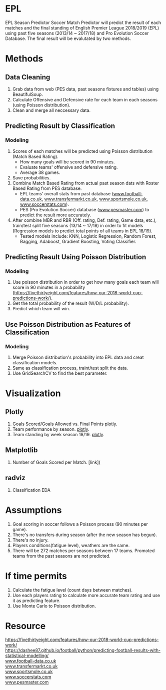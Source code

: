 # EPL
EPL Season Predictor
Soccer Match Predictor will predict the result of each matches and the final standing of English Premier League 2018/2019 (EPL) using past five seasons (2013/14 ~ 2017/18) and Pro Evolution Soccer Database.
The final result will be evalutated by two methods.

# Methods
## Data Cleaning
1. Grab data from web (PES data, past seasons fixtures and tables) using BeautifulSoup.
2. Calculate Offensive and Defensive rate for each team in each seasons (using Poisson distribution).
3. Clean and merge all neccessary data.

## Predicting Result by Classification
### Modeling
1. Scores of each matches will be predicted using Poisson distribution (Match Based Rating).
    - How many goals will be scored in 90 minutes.
    - Evaluate teams' offensive and defensive rating. 
    - Average 38 games.   
2. Save probabilities.
3. Combine Match Based Rating from actual past season dats with Roster Based Rating from PES database.
    - EPL teams' overall stats from past database (www.football-data.co.uk, www.transfermarkt.co.uk, www.sportsmole.co.uk, www.soccerstats.com).
    - PES (Pro Evolution Soccer) database (www.pesmaster.com) to predict the result more accurately.
4. After combine MBR and RBR (Off. rating, Def. rating, Game data, etc.), train/test split five seasons (13/14 ~ 17/18) in order to fit models (Regression models to predict total points of all teams in EPL 18/19).
    - Tested models include: KNN, Logistic Regression, Random Forest, Bagging, Adaboost, Gradient Boosting, Voting Classifier.
    
## Predicting Result Using Poisson Distribution
### Modeling
1. Use poisson distribution in order to get how many goals each team will score in 90 minutes in a probability (https://fivethirtyeight.com/features/how-our-2018-world-cup-predictions-work/).
2. Get the total probability of the result (W/D/L probability).
3. Predict which team will win.

## Use Poisson Distribution as Features of Classification
### Modeling
1. Merge Poisson distribution's probability into EPL data and creat classification models.
2. Same as classification process, traint/test split the data.
3. Use GridSearchCV to find the best parameter.


# Visualization
## Plotly
1. Goals Scored/Goals Allowed vs. Final Points [plotly](https://plot.ly/~slee279/47/).
2. Team performance by season. [plotly](https://plot.ly/~slee279/49/).
3. Team standing by week season 18/19. [plotly](https://plot.ly/~slee279/51/).

## Matplotlib
1. Number of Goals Scored per Match. [link](

## radviz
1. Classification EDA

# Assumptions
1. Goal scoring in soccer follows a Poisson process (90 minutes per game).
2. There's no transfers during season (after the new season has begun).
3. There's no injury.
4. Players conditions(fatigue level), weathers are the same.
5. There will be 272 matches per seasons between 17 teams. Promoted teams from the past seasons are not predicted.


# If time permits
1. Calculate the fatigue level (count days between matches).
2. Use each players rating to calculate more accurate team rating and use it as predicting feature.
3. Use Monte Carlo to Poisson distribution.

# Resource
https://fivethirtyeight.com/features/how-our-2018-world-cup-predictions-work/   
https://dashee87.github.io/football/python/predicting-football-results-with-statistical-modelling/  
www.football-data.co.uk   
www.transfermarkt.co.uk   
www.sportsmole.co.uk   
www.soccerstats.com   
www.pesmaster.com  
